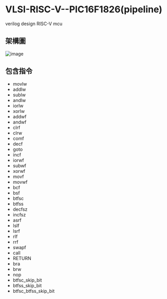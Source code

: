 # VLSI-RISC-V--PIC16F1826(pipeline)
 verilog design RISC-V mcu 

## 架構圖
![image](https://hackmd.io/_uploads/HJlFpAE6a.png)

## 包含指令
- movlw 
- addlw 
- sublw 
- andlw 
- iorlw 
- xorlw 
- addwf 
- andwf 
- clrf  
- clrw  
- comf  
- decf  
- goto  
- incf  
- iorwf 
- subwf 
- xorwf 
- movf  
- movwf 
- bcf  
- bsf  
- btfsc 
- btfss 
- decfsz 
- incfsz 
- asrf  
- lslf  
- lsrf  
- rlf  
- rrf  
- swapf 
- call  
- RETURN 
- bra  
- brw  
- nop  
- btfsc_skip_bit
- btfss_skip_bit
- btfsc_btfss_skip_bit